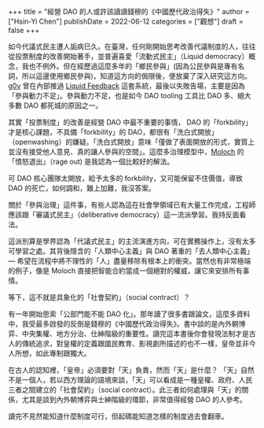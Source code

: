 +++
title = "經營 DAO 的人或許該讀讀錢穆的《中國歷代政治得失》"
author = ["Hsin-Yi Chen"]
publishDate = 2022-06-12
categories = ["觀想"]
draft = false
+++

如今代議式民主遭人詬病已久。在臺灣，任何剛開始思考改善代議制度的人，往往從投票制度的改善開始著手，並普遍喜愛「流動式民主」（Liquid democracy）概念，我也不例外。但在經歷過這麼多年的「鄉民參與」(因為公民參與是專有名詞，所以這邊使用鄉民參與)，知道這方向的侷限後，便放棄了深入研究這方向。[g0v](https://g0v.tw/) 曾在內部推過 [Liquid Feedback](https://liquidfeedback.com/en/) 這套系統，最後以失敗告場，主要是因為「參與動力不足」。參與動力不足，也是如今 DAO tooling 工具比 DAO 多、絕大多數 DAO 都死城的原因之一。

其實「投票制度」的改善是經營 DAO 中最不重要的事情， DAO 的「forkbility」才是核心課題，不具備「forkbility」的 DAO，都很有「洗白式開放」（openwashing）的嫌疑。「洗白式開放」意味「僅做了表面開放的形式，實質上並沒有接受他人意見、真的讓人參與的空間」。這麼多治理模型中，[Moloch](https://molochdao.com/) 的「憤怒退出」（rage out) 是我認為一個比較好的解法。

可 DAO 核心團隊太開放，給予太多的 forkbility，又可能保留不住價值，導致 DAO 的死亡，如何調和，難上加難，我沒答案。

關於「參與治理」這件事，有些人認為這在社會學領域已有大量工作完成，工程師應該跟「審議式民主」（deliberative democracy）這一流派學習。我持反面看法。

這派別算是學界認為「代議式民主」的主流演進方向，可在實務操作上，沒有太多可學習之處。其背後隱含的「人類中心主義」與 DAO 著重的「去人類中心主義」— 希望在流程中將不理性的「人」盡量移除有根本上的衝突。當然也有非常極端的例子，像是 Moloch 直接把智能合約當成一個絕對的權威，讓它來安排所有事情。

等下，這不就是具象化的「社會契約」（social contract）？

有一年開始思索「公部門能不能 DAO 化」。那年讀了很多書跟論文，這麼多資料中，我受最多啟發的反倒是錢穆的《中國歷代政治得失》。書中談的是內外朝博弈、中央集權、地方分治、仕紳階級的重要性。讀完這本書後你會發現法制才是古人的傳統追求，對皇權的定義跟國民教育、影視劇所描述的也不一樣，皇帝並非今人所想，如此專制跟獨大。

在古人的認知裡，「皇帝」必須要對「天」負責，然而「天」是什麼？ 「天」自然不是一個人，若以西方理論的語境來談，「天」可以看成是一種皇權、政府、人民三者之間建立的「社會契約」（social contract）。此三者如何處理與「天」的關係，尤其是談到內外朝博弈與士紳階級的環節，非常值得經營 DAO 的人參考。

讀完不見然能知道什麼制度可行，但起碼能知道怎樣的制度過去會翻車。
